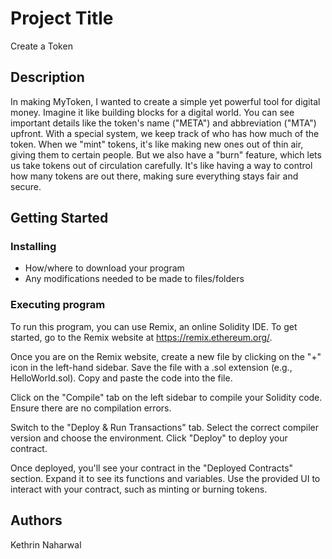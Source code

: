 # Project Title

Create a Token

## Description

In making MyToken, I wanted to create a simple yet powerful tool for digital money. Imagine it like building blocks for a digital world. You can see important details like the token's name ("META") and abbreviation ("MTA") upfront. With a special system, we keep track of who has how much of the token. When we "mint" tokens, it's like making new ones out of thin air, giving them to certain people. But we also have a "burn" feature, which lets us take tokens out of circulation carefully. It's like having a way to control how many tokens are out there, making sure everything stays fair and secure.

## Getting Started

### Installing

* How/where to download your program
* Any modifications needed to be made to files/folders

### Executing program

To run this program, you can use Remix, an online Solidity IDE. To get started, go to the Remix website at https://remix.ethereum.org/.

Once you are on the Remix website, create a new file by clicking on the "+" icon in the left-hand sidebar. Save the file with a .sol extension (e.g., HelloWorld.sol). Copy and paste the code into the file.

Click on the "Compile" tab on the left sidebar to compile your Solidity code. Ensure there are no compilation errors.

Switch to the "Deploy & Run Transactions" tab. Select the correct compiler version and choose the environment. Click "Deploy" to deploy your contract.

Once deployed, you'll see your contract in the "Deployed Contracts" section. Expand it to see its functions and variables. Use the provided UI to interact with your contract, such as minting or burning tokens.

## Authors

Kethrin Naharwal

